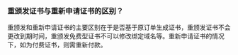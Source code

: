 ### 重颁发证书与重新申请证书的区别？
重颁发和重新申请证书的主要区别在于是否基于原订单生成证书，重颁发证书不会更改到期时间，重颁发免费型证书不可以修改绑定域名等。重新申请证书的情况下，如为付费证书，则需重新付款。
